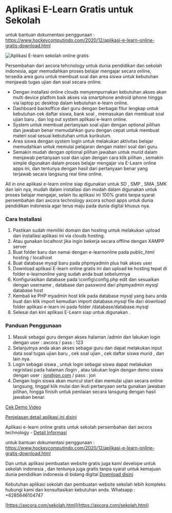 # Aplikasi E-Learn Gratis untuk Sekolah

untuk bantuan dokumentasi penggunaan : https://www.hockeycomputindo.com/2020/12/aplikasi-e-learn-online-gratis-download.html

![Aplikasi E-learn sekolah online gratis](https://2.bp.blogspot.com/-qMv0G3yldTk/XS9kKKfMbgI/AAAAAAAABP8/nE-r8B1kujolP2u-Awwr3Pi2jFXggUrlQCK4BGAYYCw/s600/axcora%2Bdesign%2Bpembuatan%2Bwebsite%2Bblogspot%2Btemplate.gif)

Persembahan dari axcora tehcnology untuk dunia pendidikan dan sekolah indonesia, agar memudahkan proses belajar mengajar secara online, tersedia area guru untuk membuat soal dan area siswa untuk kebutuhan menjawab tugas ujian dan soal secara online.

+ Dengan installasi online clouds menyempurnakan kebutuhan akses akan multi device platfom baik akses via smartphone android iphone hingga via laptop pc desktop dalam kebutuhan e-learn online.
+ Dashboard backoffice dari guru dengan berbagai fitur lengkap untuk kebutuhan cek daftar siswa, bank soal , memasukan dan membuat soal ujian baru , dan log out system aplikasi e-learn online.
+ System untuk membuat pertanyaan soal ujian dengan optional pilihan dan jawaban benar memudahkan guru dengan cepat untuk membuat materi soal sesuai kebutuhan untuk kurikulum.
+ Area siswa dengan system login untuk melakukan aktivitas belajar memudahkan untuk memulai pelajaran dengan materi soal dari guru.
+ Semakin mudah dengan optional pilihan jawaban untuk murid dalam menjawab pertanyaan soal dan ujian dengan cara klik pilihan , semakin simple digunakan dalam proses belajar mengajar via E-Learn online apps ini, dan tentunya dengan hasil dari pertanyaan benar yang terjawab secara langsung real time online.

All in one aplikasi e-learn online siap digunakan untuk SD , SMP , SMA ,SMK dan lain nya, mudah dalam installasi dan mudah dalam digunakan untuk proses belajar mengajar, selain itu aplikasi ini 100% gratis tanpa syarat persembahan dari axcora technology axcora school apps untuk dunia pendidikan indonesia agar terus maju pada dunia digital khusus nya.

### Cara Installasi
1. Pastikan sudah memiliki domain dan hosting untuk melakukan upload dan installasi aplikasi ini via clouds hosting.
2. Atau gunakan localhost jika ingin bekerja secara offline dengan XAMPP server
3. Buat folder baru dan namai dengan e-learnonline pada public_html hosting / localhost
4. Buat database mysql baru pada phpmyadmin plus hak akses user
5. Download aplikasi E-learn online gratis ini dan upload ke hosting tepat di folder e-learnonline yang sudah anda buat sebelumnya
6. Konfigurasikan database pada \config\config.php edit dan sesuaikan dengan username , database dan password dari phpmyadmin mysql database host
7. Kembali ke PHP myadmin host klik pada database mysql yang baru anda buat dan klik import kemudian import database.mysql file dari download folder aplikasi e-learn ini pada folder /database/database.mysql
8. Selesai dan kini aplikasi E-Learn siap untuk digunakan .

### Panduan Penggunaan
1. Masuk sebagai guru dengan akses halaman /admin dan lakukan login dengan user : axcora / pass : 123
2. Selanjutnya anda akan akses sebagai guru dan dapat melakukan input data soal tugas ujian baru , cek soal ujian , cek daftar siswa murid , dan lain nya.
3. Login sebagai siswa , untuk login sebagai siswa dapat melakukan regristasi pada halaman /login , atau lakukan login dengan demo siswa dengan user : jon@jon.com / pass : jon
4. Dengan login siswa akan muncul start dan memulai ujian secara online langsung, tinggal klik mulai dan ikuti pertanyaan serta gunakan jawaban pilihan, hingga finisih untuk penilaian secara lansgung dengan hasil jawaban benar.

[Cek Demo Video](https://www.youtube.com/watch?v=IaSXNoT_oSQ)

[Penjelasan detail aplikasi ini disini](https://axcora.com/e-learndownload/)

Aplikasi e-learn online gratis untuk sekolah persembahan dari axcora technology - [Detail Informasi](https://axcora.com/sekolah.html)

untuk bantuan dokumentasi penggunaan : https://www.hockeycomputindo.com/2020/12/aplikasi-e-learn-online-gratis-download.html

Dan untuk aplikasi pembuatan website gratis juga kami develope untuk sekolah indonesia , dan tentunya juga gratis tanpa syarat untuk kemajuan dunia pendidikan indonesia di bidang digital [Download disini](https://github.com/mesinkasir/aplikasipembuatanwebsitesekolahgratis)

Kebutuhan aplikasi sekolah dan pembuatan website sekolah lebih kompleks hubungi kami dan konsultasikan kebutuhan anda.
Whatsapp : +6285646104747

[https://axcora.com/sekolah.html](https://axcora.com/sekolah.html)
